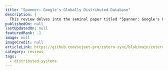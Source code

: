 ```yaml
---
title: "Spanner: Google's Globally Distributed Database"
description: |
  This review delves into the seminal paper titled "Spanner: Google's Globally Distributed Database"
publishedOn: null
lastUpdatedOn: null
featuredRank: -1
image: null
imageCredit: null
articleLink: https://github.com/sujeet-pro/zotero-sync/blob/main/zotero-attachments/research-papers/spanner-osdi2012.pdf
category: reviews
tags:
  - distributed-systems
---
```

